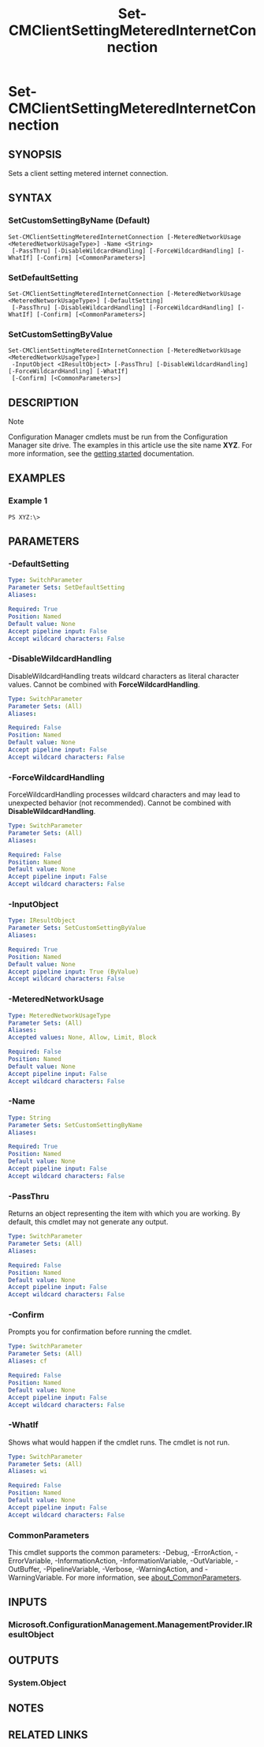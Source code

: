 ﻿---
description: Sets a client setting metered internet connection.
external help file: AdminUI.PS.ClientSettings.dll-Help.xml
Module Name: ConfigurationManager
ms.date: 05/07/2019
schema: 2.0.0
title: Set-CMClientSettingMeteredInternetConnection
---

# Set-CMClientSettingMeteredInternetConnection

## SYNOPSIS
Sets a client setting metered internet connection.

## SYNTAX

### SetCustomSettingByName (Default)
```
Set-CMClientSettingMeteredInternetConnection [-MeteredNetworkUsage <MeteredNetworkUsageType>] -Name <String>
 [-PassThru] [-DisableWildcardHandling] [-ForceWildcardHandling] [-WhatIf] [-Confirm] [<CommonParameters>]
```

### SetDefaultSetting
```
Set-CMClientSettingMeteredInternetConnection [-MeteredNetworkUsage <MeteredNetworkUsageType>] [-DefaultSetting]
 [-PassThru] [-DisableWildcardHandling] [-ForceWildcardHandling] [-WhatIf] [-Confirm] [<CommonParameters>]
```

### SetCustomSettingByValue
```
Set-CMClientSettingMeteredInternetConnection [-MeteredNetworkUsage <MeteredNetworkUsageType>]
 -InputObject <IResultObject> [-PassThru] [-DisableWildcardHandling] [-ForceWildcardHandling] [-WhatIf]
 [-Confirm] [<CommonParameters>]
```

## DESCRIPTION

> [!NOTE]
> Configuration Manager cmdlets must be run from the Configuration Manager site drive.
> The examples in this article use the site name **XYZ**. For more information, see the
> [getting started](/powershell/sccm/overview) documentation.

## EXAMPLES

### Example 1
```
PS XYZ:\>
```

## PARAMETERS

### -DefaultSetting
```yaml
Type: SwitchParameter
Parameter Sets: SetDefaultSetting
Aliases:

Required: True
Position: Named
Default value: None
Accept pipeline input: False
Accept wildcard characters: False
```

### -DisableWildcardHandling
DisableWildcardHandling treats wildcard characters as literal character values. Cannot be combined with **ForceWildcardHandling**.

```yaml
Type: SwitchParameter
Parameter Sets: (All)
Aliases:

Required: False
Position: Named
Default value: None
Accept pipeline input: False
Accept wildcard characters: False
```

### -ForceWildcardHandling
ForceWildcardHandling processes wildcard characters and may lead to unexpected behavior (not recommended). Cannot be combined with **DisableWildcardHandling**.

```yaml
Type: SwitchParameter
Parameter Sets: (All)
Aliases:

Required: False
Position: Named
Default value: None
Accept pipeline input: False
Accept wildcard characters: False
```

### -InputObject
```yaml
Type: IResultObject
Parameter Sets: SetCustomSettingByValue
Aliases:

Required: True
Position: Named
Default value: None
Accept pipeline input: True (ByValue)
Accept wildcard characters: False
```

### -MeteredNetworkUsage
```yaml
Type: MeteredNetworkUsageType
Parameter Sets: (All)
Aliases:
Accepted values: None, Allow, Limit, Block

Required: False
Position: Named
Default value: None
Accept pipeline input: False
Accept wildcard characters: False
```

### -Name
```yaml
Type: String
Parameter Sets: SetCustomSettingByName
Aliases:

Required: True
Position: Named
Default value: None
Accept pipeline input: False
Accept wildcard characters: False
```

### -PassThru
Returns an object representing the item with which you are working. By default, this cmdlet may not generate any output.

```yaml
Type: SwitchParameter
Parameter Sets: (All)
Aliases:

Required: False
Position: Named
Default value: None
Accept pipeline input: False
Accept wildcard characters: False
```

### -Confirm
Prompts you for confirmation before running the cmdlet.

```yaml
Type: SwitchParameter
Parameter Sets: (All)
Aliases: cf

Required: False
Position: Named
Default value: None
Accept pipeline input: False
Accept wildcard characters: False
```

### -WhatIf
Shows what would happen if the cmdlet runs.
The cmdlet is not run.

```yaml
Type: SwitchParameter
Parameter Sets: (All)
Aliases: wi

Required: False
Position: Named
Default value: None
Accept pipeline input: False
Accept wildcard characters: False
```

### CommonParameters
This cmdlet supports the common parameters: -Debug, -ErrorAction, -ErrorVariable, -InformationAction, -InformationVariable, -OutVariable, -OutBuffer, -PipelineVariable, -Verbose, -WarningAction, and -WarningVariable. For more information, see [about_CommonParameters](http://go.microsoft.com/fwlink/?LinkID=113216).

## INPUTS

### Microsoft.ConfigurationManagement.ManagementProvider.IResultObject

## OUTPUTS

### System.Object
## NOTES

## RELATED LINKS
